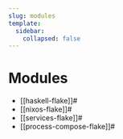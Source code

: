 ```yaml
---
slug: modules
template:
  sidebar:
    collapsed: false
---
```


# Modules

- [[haskell-flake]]#
- [[nixos-flake]]#
- [[services-flake]]#
- [[process-compose-flake]]#